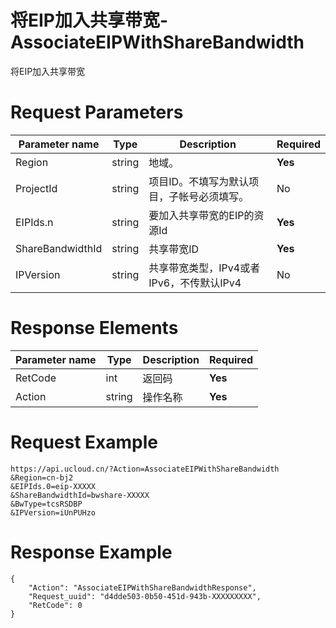 # 将EIP加入共享带宽-AssociateEIPWithShareBandwidth

将EIP加入共享带宽

# Request Parameters
|Parameter name|Type|Description|Required|
|---|---|---|---|
|Region|string|地域。|**Yes**|
|ProjectId|string|项目ID。不填写为默认项目，子帐号必须填写。|No|
|EIPIds.n|string|要加入共享带宽的EIP的资源Id|**Yes**|
|ShareBandwidthId|string|共享带宽ID|**Yes**|
|IPVersion|string|共享带宽类型，IPv4或者IPv6，不传默认IPv4|No|

# Response Elements
|Parameter name|Type|Description|Required|
|---|---|---|---|
|RetCode|int|返回码|**Yes**|
|Action|string|操作名称|**Yes**|

# Request Example
```
https://api.ucloud.cn/?Action=AssociateEIPWithShareBandwidth
&Region=cn-bj2
&EIPIds.0=eip-XXXXX
&ShareBandwidthId=bwshare-XXXXX
&BwType=tcsRSDBP
&IPVersion=iUnPUHzo
```

# Response Example
```
{
    "Action": "AssociateEIPWithShareBandwidthResponse", 
    "Request_uuid": "d4dde503-0b50-451d-943b-XXXXXXXXX", 
    "RetCode": 0
}
```


